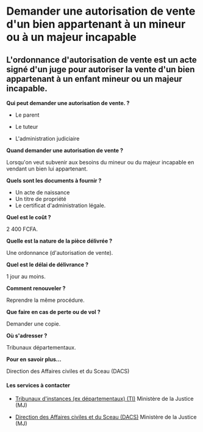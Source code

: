 # Demander une autorisation de vente d'un bien appartenant à un mineur ou à un majeur incapable

L'ordonnance d'autorisation de vente est un acte signé d'un juge pour autoriser la vente d'un bien appartenant à un enfant mineur ou un majeur incapable.
---------------------------------------------------------------------------------------------------------------------------------------------------------

**Qui peut demander une autorisation de vente. ?**

*   Le parent  
    

*   Le tuteur

*   L'administration judiciaire  
    

**Quand demander une autorisation de vente ?**

Lorsqu'on veut subvenir aux besoins du mineur ou du majeur incapable en vendant un bien lui appartenant.  

**Quels sont les documents à fournir ?**

*   Un acte de naissance
*   Un titre de propriété
*   Le certificat d'administration légale.  
    

**Quel est le coût ?**

2 400 FCFA.

**Quelle est la nature de la pièce délivrée ?**  

Une ordonnance (d'autorisation de vente).  

**Quel est le délai de délivrance ?**

1 jour au moins.  

**Comment renouveler ?**

Reprendre la même procédure.  

**Que faire en cas de perte ou de vol ?**

Demander une copie.

**Où s'adresser ?**

Tribunaux départementaux.  

**Pour en savoir plus...**

Direction des Affaires civiles et du Sceau (DACS)

#### Les services à contacter

*   [Tribunaux d'instances (ex départementaux) (TI)](../../../services/tribunaux-dinstances-ex-departementaux-ti.md) Ministère de la Justice (MJ)  
    
*   [Direction des Affaires civiles et du Sceau (DACS)](../../../services/direction-des-affaires-civiles-et-du-sceau-dacs.md) Ministère de la Justice (MJ)